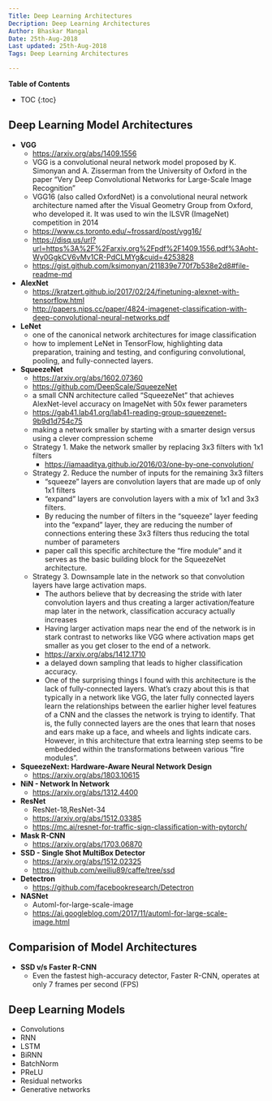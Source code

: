 ```yaml
---
Title: Deep Learning Architectures
Decription: Deep Learning Architectures
Author: Bhaskar Mangal
Date: 25th-Aug-2018
Last updated: 25th-Aug-2018
Tags: Deep Learning Architectures

---
```



**Table of Contents**
* TOC
{:toc}


## Deep Learning Model Architectures
* **VGG**
  - https://arxiv.org/abs/1409.1556
  - VGG is a convolutional neural network model proposed by K. Simonyan and A. Zisserman from the University of Oxford in the paper “Very Deep Convolutional Networks for Large-Scale Image Recognition” 
  - VGG16 (also called OxfordNet) is a convolutional neural network architecture named after the Visual Geometry Group from Oxford, who developed it. It was used to win the ILSVR (ImageNet) competition in 2014
  - https://www.cs.toronto.edu/~frossard/post/vgg16/
  - https://disq.us/url?url=https%3A%2F%2Farxiv.org%2Fpdf%2F1409.1556.pdf%3Aoht-Wy0GgkCV6vMv1CR-PdCLMYg&cuid=4253828
  - https://gist.github.com/ksimonyan/211839e770f7b538e2d8#file-readme-md
* **AlexNet**
  - https://kratzert.github.io/2017/02/24/finetuning-alexnet-with-tensorflow.html
  - http://papers.nips.cc/paper/4824-imagenet-classification-with-deep-convolutional-neural-networks.pdf
* **LeNet**
  - one of the canonical network architectures for image classification
  -  how to implement LeNet in TensorFlow, highlighting data preparation, training and testing, and configuring convolutional, pooling, and fully-connected layers.
* **SqueezeNet**
  - https://arxiv.org/abs/1602.07360
  - https://github.com/DeepScale/SqueezeNet
  - a small CNN architecture called “SqueezeNet” that achieves AlexNet-level accuracy on ImageNet with 50x fewer parameters
  - https://gab41.lab41.org/lab41-reading-group-squeezenet-9b9d1d754c75
  - making a network smaller by starting with a smarter design versus using a clever compression scheme
  - Strategy 1. Make the network smaller by replacing 3x3 filters with 1x1 filters
    - https://iamaaditya.github.io/2016/03/one-by-one-convolution/
  - Strategy 2. Reduce the number of inputs for the remaining 3x3 filters
    - “squeeze” layers are convolution layers that are made up of only 1x1 filters
    -  “expand” layers are convolution layers with a mix of 1x1 and 3x3 filters.
    - By reducing the number of filters in the “squeeze” layer feeding into the “expand” layer, they are reducing the number of connections entering these 3x3 filters thus reducing the total number of parameters
    -  paper call this specific architecture the “fire module” and it serves as the basic building block for the SqueezeNet architecture.
  - Strategy 3. Downsample late in the network so that convolution layers have large activation maps.
    - The authors believe that by decreasing the stride with later convolution layers and thus creating a larger activation/feature map later in the network, classification accuracy actually increases
    - Having larger activation maps near the end of the network is in stark contrast to networks like VGG where activation maps get smaller as you get closer to the end of a network.
    - https://arxiv.org/abs/1412.1710
    - a delayed down sampling that leads to higher classification accuracy.
    - One of the surprising things I found with this architecture is the lack of fully-connected layers. What’s crazy about this is that typically in a network like VGG, the later fully connected layers learn the relationships between the earlier higher level features of a CNN and the classes the network is trying to identify. That is, the fully connected layers are the ones that learn that noses and ears make up a face, and wheels and lights indicate cars. However, in this architecture that extra learning step seems to be embedded within the transformations between various “fire modules”.
* **SqueezeNext: Hardware-Aware Neural Network Design**
  - https://arxiv.org/abs/1803.10615
* **NiN - Network In Network**
  - https://arxiv.org/abs/1312.4400
* **ResNet**
  - ResNet-18,ResNet-34
  - https://arxiv.org/abs/1512.03385
  - https://mc.ai/resnet-for-traffic-sign-classification-with-pytorch/
* **Mask R-CNN**
  - https://arxiv.org/abs/1703.06870
* **SSD - Single Shot MultiBox Detector**
  - https://arxiv.org/abs/1512.02325
  - https://github.com/weiliu89/caffe/tree/ssd
* **Detectron**
  - https://github.com/facebookresearch/Detectron
* **NASNet**
  * Automl-for-large-scale-image
  * https://ai.googleblog.com/2017/11/automl-for-large-scale-image.html


## Comparision of Model Architectures
* **SSD v/s Faster R-CNN**
  - Even the fastest high-accuracy detector, Faster R-CNN, operates at only 7 frames per second (FPS)

## Deep Learning Models
 * Convolutions
 * RNN
 * LSTM
 * BiRNN
 * BatchNorm
 * PReLU
 * Residual networks
 * Generative networks